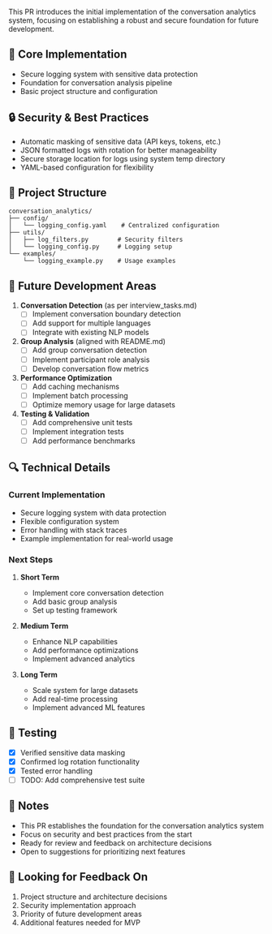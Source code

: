 This PR introduces the initial implementation of the conversation analytics system, focusing on establishing a robust and secure foundation for future development.

## 🎯 Core Implementation
- Secure logging system with sensitive data protection
- Foundation for conversation analysis pipeline
- Basic project structure and configuration

## 🔒 Security & Best Practices
- Automatic masking of sensitive data (API keys, tokens, etc.)
- JSON formatted logs with rotation for better manageability
- Secure storage location for logs using system temp directory
- YAML-based configuration for flexibility

## 📂 Project Structure
```
conversation_analytics/
├── config/
│   └── logging_config.yaml    # Centralized configuration
├── utils/
│   ├── log_filters.py        # Security filters
│   └── logging_config.py     # Logging setup
└── examples/
    └── logging_example.py    # Usage examples
```

## 🚀 Future Development Areas
1. **Conversation Detection** (as per interview_tasks.md)
   - [ ] Implement conversation boundary detection
   - [ ] Add support for multiple languages
   - [ ] Integrate with existing NLP models

2. **Group Analysis** (aligned with README.md)
   - [ ] Add group conversation detection
   - [ ] Implement participant role analysis
   - [ ] Develop conversation flow metrics

3. **Performance Optimization**
   - [ ] Add caching mechanisms
   - [ ] Implement batch processing
   - [ ] Optimize memory usage for large datasets

4. **Testing & Validation**
   - [ ] Add comprehensive unit tests
   - [ ] Implement integration tests
   - [ ] Add performance benchmarks

## 🔍 Technical Details
### Current Implementation
- Secure logging system with data protection
- Flexible configuration system
- Error handling with stack traces
- Example implementation for real-world usage

### Next Steps
1. **Short Term**
   - Implement core conversation detection
   - Add basic group analysis
   - Set up testing framework

2. **Medium Term**
   - Enhance NLP capabilities
   - Add performance optimizations
   - Implement advanced analytics

3. **Long Term**
   - Scale system for large datasets
   - Add real-time processing
   - Implement advanced ML features

## 🧪 Testing
- [x] Verified sensitive data masking
- [x] Confirmed log rotation functionality
- [x] Tested error handling
- [ ] TODO: Add comprehensive test suite

## 📝 Notes
- This PR establishes the foundation for the conversation analytics system
- Focus on security and best practices from the start
- Ready for review and feedback on architecture decisions
- Open to suggestions for prioritizing next features

## 🤝 Looking for Feedback On
1. Project structure and architecture decisions
2. Security implementation approach
3. Priority of future development areas
4. Additional features needed for MVP 